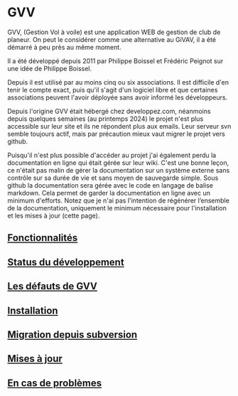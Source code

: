 # GVV

GVV, (Gestion Vol à voile) est une application WEB de gestion de club de planeur. On peut le considérer comme une alternative au GiVAV, il a été démarré à peu près au même moment.

Il a été développé depuis 2011 par Philippe Boissel et Frédéric Peignot sur une idée de Philippe Boissel.

Depuis il est utilisé par au moins cinq ou six associations. Il est difficile d'en tenir le compte exact, puis qu'il s'agit d'un logiciel libre et que certaines associations peuvent l'avoir déployée sans avoir informé les développeurs.

Depuis l'origine GVV était hébergé chez developpez.com, néanmoins depuis quelques semaines (au printemps 2024) le projet n'est plus accessible sur leur site et ils ne répondent plus aux emails. Leur serveur svn semble toujours actif, mais par précaution mieux vaut migrer le projet vers github.

Puisqu'il n'est plus possible d'accéder au projet j'ai également perdu la documentation en ligne qui était gérée sur leur wiki. C'est une bonne leçon, ce n'était pas malin de gérer la documentation sur un système externe sans contrôle sur sa durée de vie et sans moyen de sauvegarde simple. Sous github la documentation sera gérée avec le code en langage de balise markdown. Cela permet de garder la documentation en ligne avec un minimum d'efforts. Notez que je n'ai pas l'intention de régénérer l’ensemble de la documentation, uniquement le minimum nécessaire pour l'installation et les mises à jour (cette page).

## [Fonctionnalités](./doc/features.md)

## [Status du développement](./doc/development/development_status.md)

## [Les défauts de GVV](./doc/drawbacks.md)

## [Installation](./doc/installation.md)

## [Migration depuis subversion](./doc/migration_github.md)

## [Mises à jour](./doc/maj.md)

## [En cas de problèmes](./doc/troubleshooting.md)





